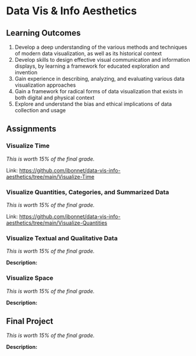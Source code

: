 # Data Vis & Info Aesthetics

## Learning Outcomes 
1. Develop a deep understanding of the various methods and techniques of modern data visualization, as well as its historical context 
2. Develop skills to design effective visual communication and information displays, by learning a framework for educated exploration and invention
3. Gain experience in describing, analyzing, and evaluating various data visualization approaches 
4. Gain a framework for radical forms of data visualization that exists in both digital and physical context 
5. Explore and understand the bias and ethical implications of data collection and usage 

## Assignments

### Visualize Time 
<i>This is worth 15% of the final grade.</i>

Link: https://github.com/ibonnet/data-vis-info-aesthetics/tree/main/Visualize-Time


### Visualize Quantities, Categories, and Summarized Data
<i>This is worth 15% of the final grade.</i>

Link: https://github.com/ibonnet/data-vis-info-aesthetics/tree/main/Visualize-Quantities

### Visualize Textual and Qualitative Data 
<i>This is worth 15% of the final grade.</i>


<b>Description: </b>

### Visualize Space
<i>This is worth 15% of the final grade.</i>


<b>Description: </b>

## Final Project
<i>This is worth 15% of the final grade.</i>


<b>Description: </b>
